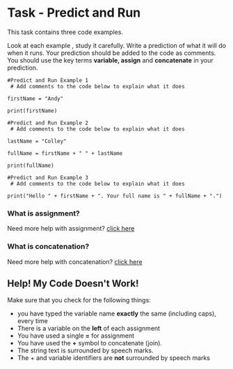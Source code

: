 # Task - Predict and Run

This task contains three code examples.

Look at each example , study it carefully.  Write a prediction of what it will do when it runs.  Your prediction should be added to the code as comments. You should use the key terms **variable, assign** and **concatenate** in your prediction.

```
#Predict and Run Example 1
 # Add comments to the code below to explain what it does

firstName = "Andy"

print(firstName)

#Predict and Run Example 2
 # Add comments to the code below to explain what it does

lastName = "Colley"

fullName = firstName + " " + lastName

print(fullName)

#Predict and Run Example 3
 # Add comments to the code below to explain what it does

print("Hello " + firstName + ". Your full name is " + fullName + ".")

```

### What is assignment?

Need more help with assignment? [click here](https://www.w3schools.com/python/python_variables.asp)

### What is concatenation?

Need more help with concatenation? [click here](https://www.w3schools.com/python/gloss_python_string_concatenation.asp)

## Help! My Code Doesn't Work!

Make sure that you check for the following things:

- you have typed the variable name **exactly** the same (including caps), every time
- There is a variable on the **left** of each assignment
- You have used a single **=** for assignment
- You have used the **+** symbol to concatenate (join).
- The string text is surrounded by speech marks.
- The + and variable identifiers are **not** surrounded by speech marks
